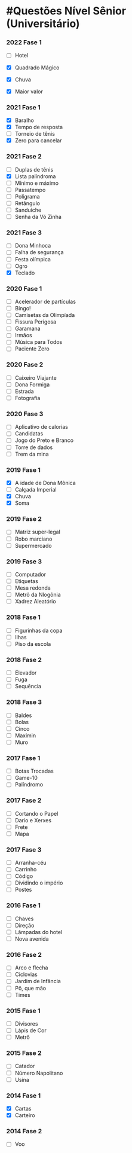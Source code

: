 # #Questões Nível Sênior (Universitário)

### 2022 Fase 1
- [ ] Hotel
- [x] Quadrado Mágico
- [x] Chuva
- [x] Maior valor


### 2021 Fase 1

- [x] Baralho
- [x] Tempo de resposta
- [ ] Torneio de tênis
- [x] Zero para cancelar

### 2021 Fase 2

- [ ] Duplas de tênis
- [x] Lista palíndroma
- [ ] Mínimo e máximo
- [ ] Passatempo
- [ ] Poligrama
- [ ] Retângulo
- [ ] Sanduíche
- [ ] Senha da Vó Zinha

### 2021 Fase 3

- [ ] Dona Minhoca
- [ ] Falha de segurança
- [ ] Festa olímpica
- [ ] Ogro
- [x] Teclado

### 2020 Fase 1
- [ ] Acelerador de partículas
- [ ] Bingo!
- [ ] Camisetas da Olimpíada
- [ ] Fissura Perigosa
- [ ] Garamana
- [ ] Irmãos
- [ ] Música para Todos
- [ ] Paciente Zero

### 2020 Fase 2

- [ ] Caixeiro Viajante
- [ ] Dona Formiga
- [ ] Estrada
- [ ] Fotografia

### 2020 Fase 3

- [ ] Aplicativo de calorias
- [ ] Candidatas
- [ ] Jogo do Preto e Branco
- [ ] Torre de dados
- [ ] Trem da mina

### 2019 Fase 1

- [x] A idade de Dona Mônica
- [ ] Calçada Imperial
- [x] Chuva
- [x] Soma

### 2019 Fase 2

- [ ] Matriz super-legal
- [ ] Robo marciano
- [ ] Supermercado

### 2019 Fase 3

- [ ] Computador
- [ ] Etiquetas
- [ ] Mesa redonda
- [ ] Metrô da Nlogônia
- [ ] Xadrez Aleatório

### 2018 Fase 1

- [ ] Figurinhas da copa
- [ ] Ilhas
- [ ] Piso da escola

### 2018 Fase 2

- [ ] Elevador
- [ ] Fuga
- [ ] Sequência

### 2018 Fase 3

- [ ] Baldes
- [ ] Bolas
- [ ] Cinco
- [ ] Maximin
- [ ] Muro

### 2017 Fase 1

- [ ] Botas Trocadas
- [ ] Game-10
- [ ] Palíndromo

### 2017 Fase 2

- [ ] Cortando o Papel
- [ ] Dario e Xerxes
- [ ] Frete
- [ ] Mapa

### 2017 Fase 3

- [ ] Arranha-céu
- [ ] Carrinho
- [ ] Código
- [ ] Dividindo o império
- [ ] Postes

### 2016 Fase 1

- [ ] Chaves
- [ ] Direção
- [ ] Lâmpadas do hotel
- [ ] Nova avenida

### 2016 Fase 2

- [ ] Arco e flecha
- [ ] Ciclovias
- [ ] Jardim de Infância
- [ ] Pô, que mão
- [ ] Times

### 2015 Fase 1

- [ ] Divisores
- [ ] Lápis de Cor
- [ ] Metrô

### 2015 Fase 2

- [ ] Catador
- [ ] Número Napolitano
- [ ] Usina

### 2014 Fase 1

- [x] Cartas
- [x] Carteiro

### 2014 Fase 2
- [ ] Voo
